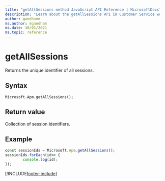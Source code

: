 ```yaml
---
title: "getAllSessions method JavaScript API Reference | MicrosoftDocs"
description: "Learn about the getAllSessions API in Customer Service workspace."
author: gandhamm
ms.author: mgandham
ms.date: 10/01/2021
ms.topic: reference
---
```


# getAllSessions

Returns the unique identifier of all sessions.

## Syntax

`Microsoft.Apm.getAllSessions();`

## Return value

Collection of session identifiers.

## Example

```JavaScript
const sessionIds = Microsoft.Apm.getAllSessions();
sessionIds.forEach(id=> {
        console.log(id);
});
```

[!INCLUDE[footer-include](../../../../includes/footer-banner.md)]
